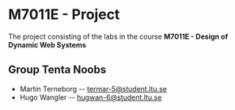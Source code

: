 # M7011E - Project
The project consisting of the labs in the course **M7011E - Design of Dynamic Web Systems**
## Group Tenta Noobs
- Martin Terneborg -- termar-5@student.ltu.se
- Hugo Wangler -- hugwan-6@student.ltu.se
